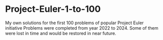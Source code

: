 # Project-Euler-1-to-100
My own solutions for the first 100 problems of popular Project Euler initiative
Problems were completed from year 2022 to 2024. Some of them were lost in time and would be restored in near future.
